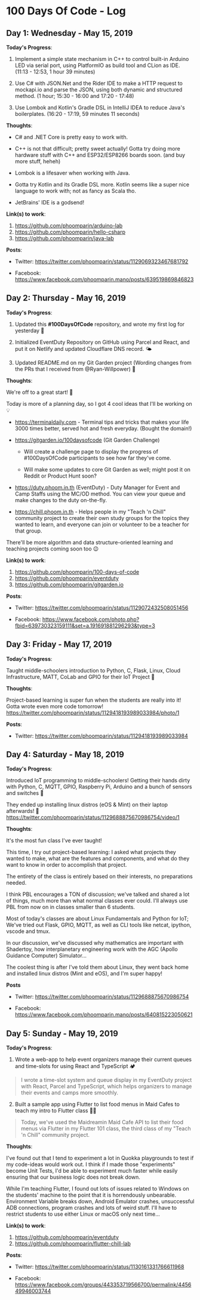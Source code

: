 # 100 Days Of Code - Log

## Day 1: Wednesday - May 15, 2019

**Today's Progress**:

1. Implement a simple state mechanism in C++ to control built-in Arduino LED via serial port, using PlatformIO as build tool and CLion as IDE. (11:13 - 12:53, 1 hour 39 minutes)

2. Use C# with JSON.Net and the Rider IDE to make a HTTP request to mockapi.io and parse the JSON, using both dynamic and structured method. (1 hour; 15:30 - 16:00 and 17:20 - 17:48)

3. Use Lombok and Kotlin's Gradle DSL in IntelliJ IDEA to reduce Java's boilerplates. (16:20 - 17:19, 59 minutes 11 seconds)

**Thoughts**:

- C# and .NET Core is pretty easy to work with.

- C++ is not that difficult; pretty sweet actually! Gotta try doing more hardware stuff with C++ and ESP32/ESP8266 boards soon. (and buy more stuff, heheh)

- Lombok is a lifesaver when working with Java.

- Gotta try Kotlin and its Gradle DSL more. Kotlin seems like a super nice language to work with; not as fancy as Scala tho.

- JetBrains' IDE is a godsend!

**Link(s) to work**:

1. https://github.com/phoomparin/arduino-lab
2. https://github.com/phoomparin/hello-csharp
3. https://github.com/phoomparin/java-lab

**Posts**:

- Twitter: https://twitter.com/phoomparin/status/1129069323467681792

- Facebook: https://www.facebook.com/phoomparin.mano/posts/639519869846823

## Day 2: Thursday - May 16, 2019

**Today's Progress**:

1. Updated this **#100DaysOfCode** repository, and wrote my first log for yesterday 📙

2. Initialized EventDuty Repository on GitHub using Parcel and React, and put it on Netlify and updated Cloudflare DNS record. 🌤️

3. Updated README.md on my Git Garden project (Wording changes from the PRs that I received from @Ryan-Willpower) 📝

**Thoughts**:

We're off to a great start! 💖

Today is more of a planning day, so I got 4 cool ideas that I'll be working on 💡

- https://terminaldaily.com - Terminal tips and tricks that makes your life 3000 times better, served hot and fresh everyday. (Bought the domain!)

- https://gitgarden.io/100daysofcode (Git Garden Challenge)

  - Will create a challenge page to display the progress of #100DaysOfCode participants to see how far they've come.

  - Will make some updates to core Git Garden as well; might post it on Reddit or Product Hunt soon?

- https://duty.phoom.in.th (EventDuty) - Duty Manager for Event and Camp Staffs using the MC/OD method. You can view your queue and make changes to the duty on-the-fly.

- https://chill.phoom.in.th - Helps people in my "Teach 'n Chill" community project to create their own study groups for the topics they wanted to learn, and everyone can join or volunteer to be a teacher for that group.

There'll be more algorithm and data structure-oriented learning and teaching projects coming soon too 😉

**Link(s) to work**:

1. https://github.com/phoomparin/100-days-of-code
2. https://github.com/phoomparin/eventduty
3. https://github.com/phoomparin/gitgarden.io

**Posts**:

- Twitter: https://twitter.com/phoomparin/status/1129072432508051456

- Facebook: https://www.facebook.com/photo.php?fbid=639730323159111&set=a.191691881296293&type=3

## Day 3: Friday - May 17, 2019

**Today's Progress**:

Taught middle-schoolers introduction to Python, C, Flask, Linux, Cloud Infrastructure, MATT, CoLab and GPIO for their IoT Project 🎄

**Thoughts**:

Project-based learning is super fun when the students are really into it! Gotta wrote even more code tomorrow! https://twitter.com/phoomparin/status/1129418193989033984/photo/1

**Posts**:

- Twitter: https://twitter.com/phoomparin/status/1129418193989033984

## Day 4: Saturday - May 18, 2019

**Today's Progress**:

Introduced IoT programming to middle-schoolers! Getting their hands dirty with Python, C, MQTT, GPIO, Raspberry Pi, Arduino and a bunch of sensors and switches 🤖

They ended up installing linux distros (eOS & Mint) on their laptop afterwards! 🦄 https://twitter.com/phoomparin/status/1129688875670986754/video/1

**Thoughts**:

It's the most fun class I've ever taught!

This time, I try out project-based learning: I asked what projects they wanted to make,
what are the features and components, and what do they want to know in order to
accomplish that project.

The entirety of the class is entirely based on their interests, no preparations needed.

I think PBL encourages a TON of discussion; we've talked and shared a lot of things,
much more than what normal classes ever could. I'll always use PBL from now on
in classes smaller than 6 students.

Most of today's classes are about Linux Fundamentals and Python for IoT; We've tried out
Flask, GPIO, MQTT, as well as CLI tools like netcat, ipython, vscode and tmux.

In our discussion, we've discussed why mathematics are important with Shadertoy, how interplanetary engineering work with the AGC (Apollo Guidance Computer) Simulator...

The coolest thing is after I've told them about Linux, they went back home and installed linux distros (Mint and eOS), and I'm super happy!

**Posts**

- Twitter: https://twitter.com/phoomparin/status/1129688875670986754

- Facebook: https://www.facebook.com/phoomparin.mano/posts/640815223050621

## Day 5: Sunday - May 19, 2019

**Today's Progress**:

1. Wrote a web-app to help event organizers manage their current queues and time-slots for using React and TypeScript 🏕️

> I wrote a time-slot system and queue display in my EventDuty project with React, Parcel and TypeScript, which helps organizers to manage their events and camps more smoothly.

2. Built a sample app using Flutter to list food menus in Maid Cafes to teach my intro to Flutter class 👧🏻

> Today, we've used the Maidreamin Maid Cafe API to list their food menus via Flutter in my Flutter 101 class, the third class of my "Teach 'n Chill" community project.

**Thoughts**:

I've found out that I tend to experiment a lot in Quokka playgrounds to test if my code-ideas would work out. I think if I made those "experiments" become Unit Tests, I'd be able to experiment much faster while easily ensuring that our business logic does not break down.

While I'm teaching Flutter, I found out lots of issues related to Windows on the students' machine to the point that it is horrendously unbearable. Environment Variable breaks down, Android Emulator crashes, unsuccessful ADB connections, program crashes and lots of weird stuff. I'll have to restrict students to use either Linux or macOS only next time...

**Link(s) to work**:

1. https://github.com/phoomparin/eventduty
2. https://github.com/phoomparin/flutter-chill-lab

**Posts**:

- Twitter: https://twitter.com/phoomparin/status/1130161331766611968

- Facebook: https://www.facebook.com/groups/443353719566700/permalink/445649946003744
